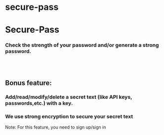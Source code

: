 # secure-pass

<h1>Secure-Pass</h1>
<h3>
    Check the strength of your password and/or generate a strong password.
</h3>
<br></br>
<h2>Bonus feature: </h2>
<h3>
    Add/read/modify/delete a secret text (like API keys, passwords,etc.)
    with a key.
</h3>
<h3>We use strong encryption to secure your secret text</h3>
<p>Note: For this feature, you need to sign up/sign in</p>
